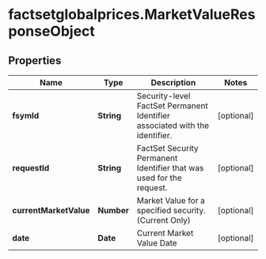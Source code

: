 # factsetglobalprices.MarketValueResponseObject

## Properties

Name | Type | Description | Notes
------------ | ------------- | ------------- | -------------
**fsymId** | **String** | Security-level FactSet Permanent Identifier associated with the identifier. | [optional] 
**requestId** | **String** | FactSet Security Permanent Identifier that was used for the request. | [optional] 
**currentMarketValue** | **Number** | Market Value for a specified security. (Current Only) | [optional] 
**date** | **Date** | Current Market Value Date | [optional] 


